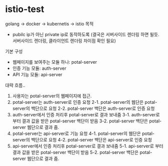 # istio-test

golang -> docker -> kubernetis -> istio 
목적
 - pubilc ip가 아닌 private ip로 동작하도록
   (결국은 서버사이드 렌더링 하면 될듯. 서버사이드 렌더링, 클라이언트 렌더링 차이점 확인 필요)

기본 구성
 - 웹페이지를 보여주는 모듈 하나: potal-server
 - 인증 기능 모듈: auth-server
 - API 기능 모듈: api-server


대략 흐름..
 1. 사용자는 potal-server의 웹페이지에 접근.
 2. potal-server는 auth-server로 인증 요청
    2-1. potal-server의 웹단은 potal-server의 백단으로 요청
    2-2. potal-server 백단은 auth-server로 인증 요청
 3. auth-server에서 인증 처리후 potal-server로 결과 보내줌
    3-1. auth-server로 부터 결과 값을 받은 potal-server 백단이 받음
    3-2. potal-server 백단은 potal-server 웹단으로 결과 줌.
 4. potal-server는 api-server로 기능 요청
    4-1. potal-server의 웹단은 potal-server의 백단으로 요청
    4-2. potal-server 백단은 api-server로 인증 요청
 5. api-server에서 인증 처리후 potal-server로 결과 보내줌
    5-1. api-server로 부터 결과 값을 받은 potal-server 백단이 받음
    5-2. potal-server 백단은 potal-server 웹단으로 결과 줌.

